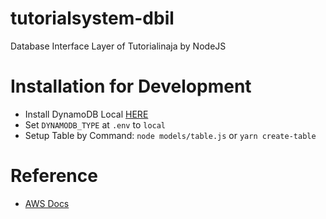 # tutorialsystem-dbil
Database Interface Layer of Tutorialinaja by NodeJS

# Installation for Development
* Install DynamoDB Local [HERE](https://docs.aws.amazon.com/en_us/amazondynamodb/latest/developerguide/DynamoDBLocal.html)
* Set `DYNAMODB_TYPE` at `.env` to `local`
* Setup Table by Command: `node models/table.js` or `yarn create-table`

# Reference
* [AWS Docs](https://docs.aws.amazon.com/amazondynamodb/latest/developerguide/GettingStarted.NodeJs.html)